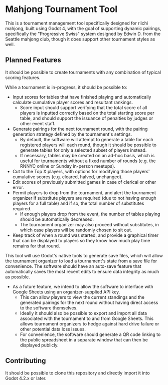 # Mahjong Tournament Tool

This is a tournament management tool specifically designed for riichi mahjong,
built using Godot 4, with the goal of supporting dynamic pairings, specifically
the "Progressive Swiss" system designed by Edwin D. from the Seattle mahjong
club, though it does support other tournament styles as well.

## Planned Features
It should be possible to create tournaments with any combination of typical
scoring features.

While a tournament is in-progress, it should be possible to:
* Input scores for tables that have finished playing and automatically calculate
  cumulative player scores and resultant rankings.
  * Score input should support verifying that the total score of all players
    is inputted correctly based on the total starting score per table, and
    should support the issuance of penalties by judges or other event staff.
* Generate pairings for the next tournament round, with the pairing generation
  strategy defined by the tournament's settings.
  * By default, the software will attempt to generate a table for each
    registered players will each round, though it should be possible to generate
    tables for only a selected subset of players instead.
  * If necessary, tables may be created on an ad-hoc basis, which is useful for
    tournaments without a fixed number of rounds (e.g. the RNNYC online or
    Sunday in-person meetups).
* Cut to the Top X players, with options for modifying those players' cumulative
  scores (e.g. cleared, halved, unchanged).
* Edit scores of previously submitted games in case of clerical or other error.
* Permit players to drop from the tournament, and alert the tournament organizer
  if substitute players are required (due to not having enough players for a
  full table) and if so, the total number of substitutes required.
  * If enough players drop from the event, the number of tables playing should
    be automatically decreased.
  * The tournament organizer may also proceed without substitutes, in which case
    players will be randomly chosen to sit out.
* Keep track of when a round was started, and provide a graphical timer that
  can be displayed to players so they know how much play time remains for that
  round.

This tool will use Godot's native tools to generate save files, which will allow
the tournament organizer to load a tournament's state from a save file for
convenience. The software should have an auto-save feature that automatically
saves the most recent edits to ensure data integrity as much as possible.
* As a future feature, we intend to allow the software to interface with Google
  Sheets using an organizer-supplied API key.
  * This can allow players to view the current standings and the generated
    pairings for the next round without having direct access to the software
    themselves.
  * Ideally it should also be possible to export and import all data associated
    with the tournament to and from Google Sheets. This allows tournament
    organizers to hedge against hard drive failure or other potential data loss
    issues.
  * For convenience, the software should generate a QR code linking to the
    public spreadsheet in a separate window that can then be displayed publicly.

## Contributing
It should be possible to clone this repository and directly import it into Godot
4.2.x or later.
